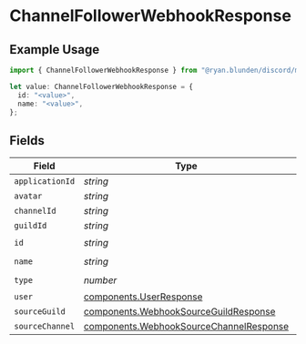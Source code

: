 # ChannelFollowerWebhookResponse

## Example Usage

```typescript
import { ChannelFollowerWebhookResponse } from "@ryan.blunden/discord/models/components";

let value: ChannelFollowerWebhookResponse = {
  id: "<value>",
  name: "<value>",
};
```

## Fields

| Field                                                                                              | Type                                                                                               | Required                                                                                           | Description                                                                                        |
| -------------------------------------------------------------------------------------------------- | -------------------------------------------------------------------------------------------------- | -------------------------------------------------------------------------------------------------- | -------------------------------------------------------------------------------------------------- |
| `applicationId`                                                                                    | *string*                                                                                           | :heavy_minus_sign:                                                                                 | N/A                                                                                                |
| `avatar`                                                                                           | *string*                                                                                           | :heavy_minus_sign:                                                                                 | N/A                                                                                                |
| `channelId`                                                                                        | *string*                                                                                           | :heavy_minus_sign:                                                                                 | N/A                                                                                                |
| `guildId`                                                                                          | *string*                                                                                           | :heavy_minus_sign:                                                                                 | N/A                                                                                                |
| `id`                                                                                               | *string*                                                                                           | :heavy_check_mark:                                                                                 | N/A                                                                                                |
| `name`                                                                                             | *string*                                                                                           | :heavy_check_mark:                                                                                 | N/A                                                                                                |
| `type`                                                                                             | *number*                                                                                           | :heavy_check_mark:                                                                                 | N/A                                                                                                |
| `user`                                                                                             | [components.UserResponse](../../models/components/userresponse.md)                                 | :heavy_minus_sign:                                                                                 | N/A                                                                                                |
| `sourceGuild`                                                                                      | [components.WebhookSourceGuildResponse](../../models/components/webhooksourceguildresponse.md)     | :heavy_minus_sign:                                                                                 | N/A                                                                                                |
| `sourceChannel`                                                                                    | [components.WebhookSourceChannelResponse](../../models/components/webhooksourcechannelresponse.md) | :heavy_minus_sign:                                                                                 | N/A                                                                                                |